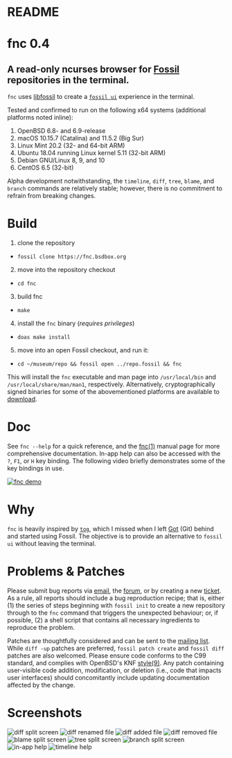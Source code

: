 # README

# fnc 0.4

## A read-only ncurses browser for [Fossil][0] repositories in the terminal.

`fnc` uses [libfossil][1] to create a [`fossil ui`][2] experience in the
terminal.

Tested and confirmed to run on the following x64 systems (additional platforms
noted inline):

1. OpenBSD 6.8- and 6.9-release
2. macOS 10.15.7 (Catalina) and 11.5.2 (Big Sur)
3. Linux Mint 20.2 (32- and 64-bit ARM)
4. Ubuntu 18.04 running Linux kernel 5.11 (32-bit ARM)
5. Debian GNU/Linux 8, 9, and 10
6. CentOS 6.5 (32-bit)

Alpha development notwithstanding, the `timeline`, `diff`, `tree`, `blame`, and
`branch` commands are relatively stable; however, there is no commitment to
refrain from breaking changes.

# Build

1. clone the repository
  - `fossil clone https://fnc.bsdbox.org`
2. move into the repository checkout
  - `cd fnc`
3. build fnc
  - `make`
4. install the `fnc` binary (*requires privileges*)
  - `doas make install`
5. move into an open Fossil checkout, and run it:
  - `cd ~/museum/repo && fossil open ../repo.fossil && fnc`

This will install the `fnc` executable and man page into `/usr/local/bin` and
`/usr/local/share/man/man1`, respectively. Alternatively, cryptographically
signed binaries for some of the abovementioned platforms are available to
[download][3].

# Doc

See `fnc --help` for a quick reference, and the [fnc(1)][4] manual page for more
comprehensive documentation. In-app help can also be accessed with the `?`,
`F1`, or `H` key binding. The following video briefly demonstrates some of the
key bindings in use.

[![fnc demo][5]][6]

# Why

`fnc` is heavily inspired by [`tog`][7], which I missed when I left [Got][8]
(Git) behind and started using Fossil. The objective is to provide an
alternative to `fossil ui` without leaving the terminal.

# Problems & Patches

Please submit bug reports via [email][9], the [forum][10], or by creating a new
[ticket][11]. As a rule, all reports should include a bug reproduction recipe;
that is, either (1) the series of steps beginning with `fossil init` to create a
new repository through to the `fnc` command that triggers the unexpected
behaviour; or, if possible, (2) a shell script that contains all necessary
ingredients to reproduce the problem.

Patches are thoughtfully considered and can be sent to the [mailing list][12].
While `diff -up` patches are preferred, `fossil patch create` and `fossil diff` 
patches are also welcomed. Please ensure code conforms to the C99 standard,
and complies with OpenBSD's KNF [style(9)][13]. Any patch containing
user-visible code addition, modification, or deletion (i.e., code that impacts
user interfaces) should concomitantly include updating documentation affected
by the change.

# Screenshots

![diff split screen](https://fnc.bsdbox.org/uv/resources/img/fnc-diff-splitscreen.png "fnc diff split screen")
![diff renamed file](https://fnc.bsdbox.org/uv/resources/img/fnc-diff-full-file_renamed.png "fnc diff file renamed")
![diff added file](https://fnc.bsdbox.org/uv/resources/img/fnc-diff-split-file_added.png "fnc diff file added")
![diff removed file](https://fnc.bsdbox.org/uv/resources/img/fnc-diff-split-file-removed.png "fnc diff file removed")
![blame split screen](https://fnc.bsdbox.org/uv/resources/img/fnc-blame-splitscreen.png "fnc blame split screen")
![tree split screen](https://fnc.bsdbox.org/uv/resources/img/fnc-tree-splitscreen.png "fnc tree split screen")
![branch split screen](https://fnc.bsdbox.org/uv/resources/img/fnc-branch-splitscreen.png "fnc branch split screen")
![in-app help](https://fnc.bsdbox.org/uv/resources/img/fnc-inapp_help.png "fnc in-app help")
![timeline help](https://fnc.bsdbox.org/uv/resources/img/fnc-timeline-help.png "fnc timeline help")

[0]: https://fossil-scm.org
[1]: https://fossil.wanderinghorse.net/r/libfossil
[2]: https://fossil-scm.org/home/help?cmd=ui
[3]: https://fnc.bsdbox.org/uv/download.html
[4]: https://fnc.bsdbox.org/uv/resources/doc/fnc.1.html
[5]: https://fnc.bsdbox.org/uv/resources/img/fnc-timeline-fullscreen.png
[6]: https://itac.bsdbox.org/fnc-demo.mp4
[7]: https://gameoftrees.org/tog.1.html
[8]: https://gameoftrees.org
[9]: mailto:fnc@bsdbox.org
[10]: https://fnc.bsdbox.org/forum
[11]: https://fnc.bsdbox.org/ticket
[12]: https://itac.bsdbox.org/listinfo/fnc
[13]: https://man.openbsd.org/style.9

